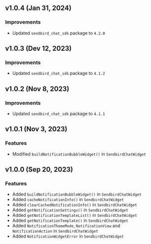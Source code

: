 ## v1.0.4 (Jan 31, 2024)

### Improvements
- Updated `sendbird_chat_sdk` package to `4.2.0`

## v1.0.3 (Dev 12, 2023)

### Improvements
- Updated `sendbird_chat_sdk` package to `4.1.2`

## v1.0.2 (Nov 8, 2023)

### Improvements
- Updated `sendbird_chat_sdk` package to `4.1.1`

## v1.0.1 (Nov 3, 2023)

### Features
- Modified `buildNotificationBubbleWidget()` in `SendbirdChatWidget`

## v1.0.0 (Sep 20, 2023)

### Features
- Added `buildNotificationBubbleWidget()` in `SendbirdChatWidget`
- Added `cacheNotificationInfo()` in `SendbirdChatWidget`
- Added `clearCachedNotificationInfo()` in `SendbirdChatWidget`
- Added `getNotificationSettings()` in `SendbirdChatWidget`
- Added `getNotificationTemplateList()` in `SendbirdChatWidget`
- Added `getNotificationTemplate()` in `SendbirdChatWidget`
- Added `NotificationThemeMode`, `NotificationView` and `NotificationAction` in `SendbirdChatWidget`
- Added `NotificationWidgetError` in `SendbirdChatWidget`
